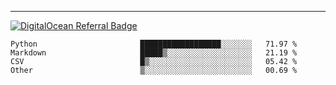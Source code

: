 ---
[![DigitalOcean Referral Badge](https://web-platforms.sfo2.digitaloceanspaces.com/WWW/Badge%203.svg)](https://www.digitalocean.com/?refcode=37fa54d82492&utm_campaign=Referral_Invite&utm_medium=Referral_Program&utm_source=badge)

<!--START_SECTION:waka-->

```text
Python                       ██████████████████░░░░░░░   71.97 %
Markdown                     █████▒░░░░░░░░░░░░░░░░░░░   21.19 %
CSV                          █▒░░░░░░░░░░░░░░░░░░░░░░░   05.42 %
Other                        ▒░░░░░░░░░░░░░░░░░░░░░░░░   00.69 %
```

<!--END_SECTION:waka-->


[linkedin]: https://www.linkedin.com/in/mohamed-elh/

